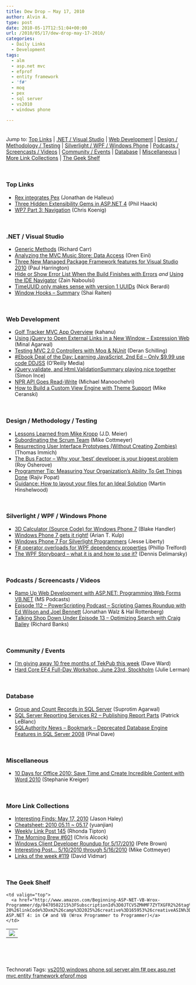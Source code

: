 ```yaml
---
title: Dew Drop – May 17, 2010
author: Alvin A.
type: post
date: 2010-05-17T12:51:04+00:00
url: /2010/05/17/dew-drop-may-17-2010/
categories:
  - Daily Links
  - Development
tags:
  - alm
  - asp.net mvc
  - efprof
  - entity framework
  - 'f#'
  - moq
  - pex
  - sql server
  - vs2010
  - windows phone

---
```

<div class="wlWriterHeaderFooter" style="float:none; margin:0px; padding:4px 0px 4px 0px;">
</div>

Jump to: [Top Links][1] | [.NET / Visual Studio][2] | [Web Development][3] | [Design / Methodology / Testing][4] | [Silverlight / WPF / Windows Phone][5] | [Podcasts / Screencasts / Videos][6] | [Community / Events][7] | [Database][8] | [Miscellaneous][9] | [More Link Collections][10] | [The Geek Shelf][11] 

&#160;

### <a name="top"></a>Top Links

  * [Rex integrates Pex][12] (Jonathan de Halleux)
  * [Three Hidden Extensibility Gems in ASP.NET 4][13] (Phil Haack)
  * [WP7 Part 3: Navigation][14] (Chris Koenig)

&#160;

### <a name="dotnet"></a>.NET / Visual Studio

  * [Generic Methods][15] (Richard Carr)
  * [Analyzing the MVC Music Store: Data Access][16] (Oren Eini)
  * [Three New Managed Package Framework features for Visual Studio 2010][17] (Paul Harrington)
  * [Hide or Show Error List When the Build Finishes with Errors][18] _and_&#160;[Using the IDE Navigator][19] (Zain Naboulsi)
  * [TimeUUID only makes sense with version 1 UUIDs][20] (Nick Berardi)
  * [Window Hooks – Summary][21] (Shai Raiten)

&#160;

### <a name="web"></a>Web Development

  * [Golf Tracker MVC App Overview][22] (kahanu)
  * [Using jQuery to Open External Links in a New Window &#8211; Expression Web][23] (Minal Agarwal)
  * [Testing MVC 2.0 Controllers with Moq & NUnit][24] (Deran Schilling)
  * [#Ebook Deal of the Day: Learning JavaScript, 2nd Ed &#8211; Only $9.99 use code DDJSS][25] (O&#8217;Reilly Media)
  * [jQuery.validate, and Html.ValidationSummary playing nice together][26] (Simon Ince)
  * [NPR API Goes Read-Write][27] (Michael Manoochehri)
  * [How to Build a Custom View Engine with Theme Support][28] (Mike Ceranski)

&#160;

### <a name="design"></a>Design / Methodology / Testing

  * [Lessons Learned from Mike Kropp][29] (J.D. Meier)
  * [Subordinating the Scrum Team][30] (Mike Cottmeyer)
  * [Resurrecting User Interface Prototypes (Without Creating Zombies)][31] (Thomas Immich)
  * [The Bus Factor &#8211; Why your ‘best’ developer is your biggest problem][32] (Roy Osherove)
  * [Programmer Tip: Measuring Your Organization&#8217;s Ability To Get Things Done][33] (Rajiv Popat)
  * [Guidance: How to layout your files for an Ideal Solution][34] (Martin Hinshelwood)

&#160;

### <a name="silverlight"></a>Silverlight / WPF / Windows Phone

  * [3D Calculator (Source Code) for Windows Phone 7][35] (Blake Handler)
  * [Windows Phone 7 gets it right!][36] (Arian T. Kulp)
  * [Windows Phone 7 For Silverlight Programmers][37] (Jesse Liberty)
  * [F# operator overloads for WPF dependency properties][38] (Phillip Trelford)
  * [The WPF Storyboard – what it is and how to use it?][39] (Dennis Delimarsky)

&#160;

### <a name="podcasts"></a>Podcasts / Screencasts / Videos

  * [Ramp Up Web Development with ASP.NET: Programming Web Forms VB.NET][40] (MS Podcasts)
  * [Episode 112 &#8211; PowerScripting Podcast &#8211; Scripting Games Roundup with Ed Wilson and Joel Bennett][41] (Jonathan Walz & Hal Rottenberg)
  * [Talking Shop Down Under Episode 13 &#8211; Optimizing Search with Craig Bailey][42] (Richard Banks)

&#160;

### <a name="events"></a>Community / Events

  * [I’m giving away 10 free months of TekPub this week][43] (Dave Ward)
  * [Hard Core EF4 Full-Day Workshop, June 23rd, Stockholm][44] (Julie Lerman)

&#160;

### <a name="db"></a>Database

  * [Group and Count Records in SQL Server][45] (Suprotim Agarwal)
  * [SQL Server Reporting Services R2 &#8211; Publishing Report Parts][46] (Patrick LeBlanc)
  * [SQLAuthority News – Bookmark – Deprecated Database Engine Features in SQL Server 2008][47] (Pinal Dave)

&#160;

### <a name="misc"></a>Miscellaneous

  * [10 Days for Office 2010: Save Time and Create Incredible Content with Word 2010][48] (Stephanie Kreiger)

&#160;

### <a name="links"></a>More Link Collections

  * [Interesting Finds: May 17, 2010][49] (Jason Haley)
  * [Cheatsheet: 2010 05.11 ~ 05.17][50] (yuanjian)
  * [Weekly Link Post 145][51] (Rhonda Tipton)
  * [The Morning Brew #601][52] (Chris Alcock)
  * [Windows Client Developer Roundup for 5/17/2010][53] (Pete Brown)
  * [Interesting Post&#8230; 5/10/2010 through 5/16/2010][54] (Mike Cottmeyer)
  * [Links of the week #119][55] (David Vidmar)

&#160;

### <a name="shelf"></a>The Geek Shelf

<table border="0" cellspacing="0" cellpadding="0">
  <tr>
    <td>
      <img data-recalc-dims="1" decoding="async" src="https://i0.wp.com/ecx.images-amazon.com/images/I/512M%252BxfYoVL._SL160_.jpg?w=660" />
    </td>
    
    <td valign="top">
      <a href="http://www.amazon.com/Beginning-ASP-NET-VB-Wrox-Programmer/dp/0470502215%3FSubscriptionId%3D0JTCV5ZMHMF7ZYTXGFR2%26tag%3Dalvinashcraft-20%26linkCode%3Dxm2%26camp%3D2025%26creative%3D165953%26creativeASIN%3D0470502215">Beginning ASP.NET 4: in C# and VB (Wrox Programmer to Programmer)</a>
    </td>
  </tr>
</table>

&#160;

<div style="padding-bottom: 0px; margin: 0px; padding-left: 0px; padding-right: 0px; display: inline; float: none; padding-top: 0px" id="scid:C16BAC14-9A3D-4c50-9394-FBFEF7A93539:1622a9f9-bcf4-4831-80f2-27e2b75d4bce" class="wlWriterSmartContent">
  <!--dotnetkickit-->
</div>

&#160;

<div style="padding-bottom: 0px; margin: 0px; padding-left: 0px; padding-right: 0px; display: inline; float: none; padding-top: 0px" id="scid:0767317B-992E-4b12-91E0-4F059A8CECA8:c63b436c-495f-4fe3-a23a-781e6991f497" class="wlWriterSmartContent">
  Technorati Tags: <a href="http://technorati.com/tags/vs2010" rel="tag">vs2010</a>,<a href="http://technorati.com/tags/windows+phone" rel="tag">windows phone</a>,<a href="http://technorati.com/tags/sql+server" rel="tag">sql server</a>,<a href="http://technorati.com/tags/alm" rel="tag">alm</a>,<a href="http://technorati.com/tags/f%23" rel="tag">f#</a>,<a href="http://technorati.com/tags/pex" rel="tag">pex</a>,<a href="http://technorati.com/tags/asp.net+mvc" rel="tag">asp.net mvc</a>,<a href="http://technorati.com/tags/entity+framework" rel="tag">entity framework</a>,<a href="http://technorati.com/tags/efprof" rel="tag">efprof</a>,<a href="http://technorati.com/tags/moq" rel="tag">moq</a>
</div>

 [1]: https://morningdew-bpc6g3a0fgaxdxcu.eastus2-01.azurewebsites.net/#top
 [2]: https://morningdew-bpc6g3a0fgaxdxcu.eastus2-01.azurewebsites.net/#dotnet
 [3]: https://morningdew-bpc6g3a0fgaxdxcu.eastus2-01.azurewebsites.net/#web
 [4]: https://morningdew-bpc6g3a0fgaxdxcu.eastus2-01.azurewebsites.net/#design
 [5]: https://morningdew-bpc6g3a0fgaxdxcu.eastus2-01.azurewebsites.net/#silverlight
 [6]: https://morningdew-bpc6g3a0fgaxdxcu.eastus2-01.azurewebsites.net/#podcasts
 [7]: https://morningdew-bpc6g3a0fgaxdxcu.eastus2-01.azurewebsites.net/#events
 [8]: https://morningdew-bpc6g3a0fgaxdxcu.eastus2-01.azurewebsites.net/#db
 [9]: https://morningdew-bpc6g3a0fgaxdxcu.eastus2-01.azurewebsites.net/#misc
 [10]: https://morningdew-bpc6g3a0fgaxdxcu.eastus2-01.azurewebsites.net/#links
 [11]: https://morningdew-bpc6g3a0fgaxdxcu.eastus2-01.azurewebsites.net/#shelf
 [12]: http://feedproxy.google.com/~r/PelisFarm/~3/Pa7iRtPJ4e0/RexIntegratesPex.aspx
 [13]: http://haacked.com/archive/2010/05/16/three-hidden-extensibility-gems-in-asp-net-4.aspx
 [14]: http://feedproxy.google.com/~r/ChrisKoenig/~3/Adw6OMdxiNs/
 [15]: http://feedproxy.google.com/~r/BlackwaspLatestAdditions/~3/qwtVpwLd2f0/GenericMethods.aspx
 [16]: http://feedproxy.google.com/~r/AyendeRahien/~3/iadP63k2QQk/analyzing-the-mvc-music-store-data-access.aspx
 [17]: http://blogs.msdn.com/visualstudio/archive/2010/05/17/three-new-managed-package-framework-features-for-visual-studio-2010.aspx
 [18]: http://feedproxy.google.com/~r/zainnab/~3/SrORiLkeE_0/hide-or-show-error-list-when-the-build-finishes-with-errors-vstiptool0022.aspx
 [19]: http://feedproxy.google.com/~r/zainnab/~3/fpmCfWWSpn0/using-the-ide-navigator-vstiptool0023.aspx
 [20]: http://feedproxy.google.com/~r/coderjournal/~3/MoesTzDEdYI/
 [21]: http://feedproxy.google.com/~r/ShaiRaiten/~3/cpxZXQvIj-w/window-hooks-summary.aspx
 [22]: http://www.mvccentral.net/Article/Details/3/Golf_Tracker_-_Pt_1_-_Overview
 [23]: http://feedproxy.google.com/~r/netCurryRecentArticles/~3/vMTgisTVICs/ShowArticle.aspx
 [24]: http://feedproxy.google.com/~r/derans/~3/XpM13_oC7ns/testing-mvc-20-controllers-with.html
 [25]: http://feeds.oreilly.com/~r/oreilly/news/~3/DgHI6VDvBbA/
 [26]: http://blogs.msdn.com/simonince/archive/2010/05/17/jquery-validate-and-html-validationsummary-playing-nice-together.aspx
 [27]: http://feedproxy.google.com/~r/ProgrammableWeb/~3/A0W_pScnGBw/
 [28]: http://feedproxy.google.com/~r/codecapers/~3/nVh1I4nK1cE/post.aspx
 [29]: http://feedproxy.google.com/~r/SourcesOfInsight/~3/h1HUwvYMgjo/
 [30]: http://feedproxy.google.com/~r/LeadingAgile/~3/OrUP1NOdDbs/subordinating-scrum-team.html
 [31]: http://www.smashingmagazine.com/2010/05/17/resurrecting-user-interface-prototypes-without-creating-zombies/
 [32]: http://feedproxy.google.com/~r/5whys/~3/FHuOuVKNyeI/the-bus-factor-why-your-lsquobestrsquo-developer-is-your-big.html
 [33]: http://www.thousandtyone.com/blog/ProgrammerTipMeasuringYourOrganizationsAbilityToGetThingsDone.aspx
 [34]: http://feedproxy.google.com/~r/MartinHinshelwood/~3/FOnn-DPztf8/guidance-how-to-layout-you-files-for-an-ideal-solution.aspx
 [35]: http://bhandler.spaces.live.com/Blog/cns!70F64BC910C9F7F3!8601.entry
 [36]: http://ariankulp.com/archive/2010/05/17/windows-phone-7-gets-it-right.aspx
 [37]: http://jesseliberty.com/2010/05/16/windows-phone-7-for-silverlight-programmers/
 [38]: http://www.trelford.com/blog/post/F-operator-overloads-for-WPF-dependency-properties.aspx
 [39]: http://feeds.dzone.com/~r/zones/dotnet/~3/uFuguC3CC_s/wpf-storyboard-%E2%80%93-what-it-and
 [40]: http://www.microsoft.com/events/podcasts/default.aspx?audience=Audience-e5381407-359f-4922-97d0-023
 [41]: http://feedproxy.google.com/~r/Powerscripting/~3/YgBZ7lFdQeI/episode_112_power_scripting_podcast_scripting_games_roundup_with_ed_wilson_and_joel_bennett
 [42]: http://feedproxy.google.com/~r/TalkingShopDownUnder/~3/Uy_MnBPT1Bc/episode-13-optimizing-search-with-craig.html
 [43]: http://feedproxy.google.com/~r/Encosia/~3/DX8G-MPVTIA/
 [44]: http://thedatafarm.com/blog/data-access/hard-core-ef4-full-day-workshop-june-23rd-stockholm/
 [45]: http://feedproxy.google.com/~r/sqlservercurry/blog/~3/YqXXicHU8L0/group-and-count-records-in-sql-server.html
 [46]: http://www.sqlservercentral.com/blogs/sqldownsouth/archive/2010/05/16/sql-server-reporting-services-r2-_2D00_-publishing-report-parts.aspx
 [47]: http://blog.sqlauthority.com/2010/05/17/sqlauthority-news-bookmark-deprecated-database-engine-features-in-sql-server-2008/
 [48]: http://blogs.msdn.com/mvpawardprogram/archive/2010/05/17/10-days-for-office-2010-save-time-and-create-incredible-content-with-word-2010.aspx
 [49]: http://jasonhaley.com/blog/post.aspx?id=196902b8-3f26-4e73-926a-7f2003cfd694
 [50]: http://weblogs.asp.net/yuanjian/archive/2010/05/17/cheatsheet-2010-05-11-05-17.aspx
 [51]: http://rhondatipton.net/2010/05/16/weekly-link-post-145/
 [52]: http://feedproxy.google.com/~r/ReflectivePerspective/~3/Wte6V1Rf1I4/
 [53]: http://feedproxy.google.com/~r/PeteBrown/~3/FLexhaOn0n8/windows-client-developer-roundup-for-5-17-2010
 [54]: http://feedproxy.google.com/~r/LeadingAgile/~3/7JnqXgPl8Jw/interesting-post-5102010-through.html
 [55]: http://feeds.vidmar.net/~r/BiteMyBytes/~3/6tfV-Dlm_no/links-of-the-week-119.aspx